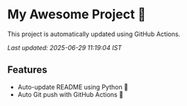 # My Awesome Project 🚀

This project is automatically updated using GitHub Actions.

_Last updated: 2025-06-29 11:19:04 IST_

## Features
- Auto-update README using Python 🐍
- Auto Git push with GitHub Actions 🤖
